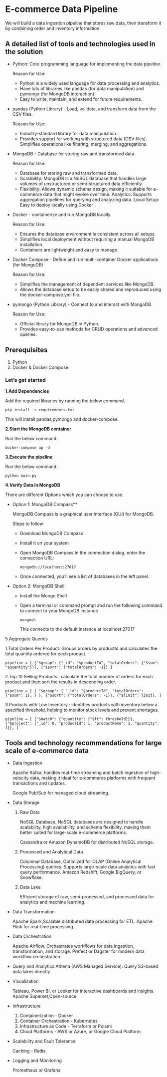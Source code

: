 # E-commerce Data Pipeline

We will build a data ingestion pipeline that stores raw data, then
transform it by combining order and inventory information.

## A detailed list of tools and technologies used in the solution

- Python: Core programming language for implementing the data pipeline.

  Reason for Use:

  - Python is a widely used language for data processing and analytics.
  - Have lots of libraries like pandas (for data manipulation) and pymongo (for MongoDB interaction).
  - Easy to write, maintain, and extend for future requirements.
  
- pandas (Python Library) - Load, validate, and transform data from the CSV files.

  Reason for Use:
  
  - Industry-standard library for data manipulation.
  - Provides support for working with structured data (CSV files).
  Simplifies operations like filtering, merging, and aggregations.
  
- MongoDB - Database for storing raw and transformed data.
  
  Reason for Use:
   - Database for storing raw and transformed data.
   - Scalability: MongoDB is a NoSQL database that handles large volumes of unstructured or semi-structured data efficiently.
   - Flexibility: Allows dynamic schema design, making it suitable for e-commerce data that might evolve over time.
Analytics: Supports aggregation pipelines for querying and analyzing data.
Local Setup: Easy to deploy locally using Docker

- Docker - containerize and run MongoDB locally.

  Reason for Use:

  - Ensures the database environment is consistent across all setups.
  - Simplifies local deployment without requiring a manual MongoDB installation.
  - Containers are lightweight and easy to manage.
  
- Docker Compose - Define and run multi-container Docker applications (for MongoDB)

   Reason for Use:
   - Simplifies the management of dependent services like MongoDB.
   - Allows the database setup to be easily shared and reproduced using the docker-compose.yml file.
  
- pymongo (Python Library) - Connect to and interact with MongoDB.
 
   Reason for Use:

   - Official library for MongoDB in Python.
   - Provides easy-to-use methods for CRUD operations and advanced queries.
   
 ## Prerequisites
 1. Python
 2. Docker & Docker Compose
 
 ### Let’s get started
 
 **1.Add Dependencies**
 
   Add the required libraries by running the below command.
 
  `pip install -r requirements.txt`
 
  This will install pandas,pymongo and docker-compose.
 
 **2.Start the MongoDB container**
 
   Run the below command.
   
   `docker-compose up -d`
   
 **3.Execute the pipeline**
  
   Run the below command.
 
   `python main.py`
 
 **4.Verify Data in MongoDB**
 
 There are different Options which you can choose to use.

  - Option 1: MongoDB Compass**

    MongoDB Compass is a graphical user interface (GUI) for MongoDB.

    Steps to follow
    - Download MongoDB Compass
    - Install it on your system
    - Open MongoDB Compass.In the connection dialog, enter the connection URL:
  
      `mongodb://localhost:27017`
  
    - Once connected, you’ll see a list of databases in the left panel.
  
  - Option 2: MongoDB Shell
  
    - Install the Mongo Shell
    - Open a terminal or command prompt and run the following command to connect to your MongoDB instance
  
      `mongosh`
    
      This connects to the default instance at localhost:27017
   
    
5.Aggregate Queries
 
 1.Total Orders Per Product: Groups orders by productId and calculates the total quantity ordered for each product.
 
 `pipeline = [
        {"$group": {"_id": "$productId", "totalOrders": {"$sum": "$quantity"}}},
        {"$sort": {"totalOrders": -1}}
    ]`
    
 2.Top 10 Selling Products : calculate the total number of orders for each product and then sort the results in descending order.
 
 `pipeline = [
        {
            "$group": {
                "_id": "$productId",
                "totalOrders": {"$sum": 1},
            }
        },
        {"$sort": {"totalOrders": -1}},
        {"$limit": limit},
    ]`
    
 3.Products with Low Inventory : identifies products with inventory below a specified threshold, helping to monitor stock levels and prevent shortages.
 
 `pipeline = [
        {"$match": {"quantity": {"$lt": threshold}}},
        {"$project": {"_id": 0, "productId": 1, "productName": 1, "quantity": 1}},
    ]`
  
 ## Tools and technology recommendations for large scale of e-commerce data
 
 - Data Ingestion
 
   Apache Kafka, handles real-time streaming and batch ingestion of high-velocity data, making it ideal for e-commerce platforms with frequent transactions and updates.
   
   Google Pub/Sub for managed cloud streaming.
   
 - Data Storage
    1. Raw Data 
    
       NoSQL Database, NoSQL databases are designed to handle scalability, high availability, and schema flexibility, making them better suited for large-scale e-commerce platforms.
       
       Cassandra or Amazon DynamoDB for distributed NoSQL storage.
       
    2. Processed and Analytical Data
    
       Columnar Database, Optimized for OLAP (Online Analytical Processing) queries.
       Supports large-scale data analytics with fast query performance.
       Amazon Redshift, Google BigQuery, or Snowflake.
       
     3. Data Lake
     
        Efficient storage of raw, semi-processed, and processed data for analytics and machine learning.
        
 - Data Transformation
 
   Apache Spark,Scalable distributed data processing for ETL.
   Apache Flink for real-time processing.
   
 - Data Orchestration
   
   Apache Airflow, Orchestrates workflows for data ingestion, transformation, and storage.
   Prefect or Dagster for modern data workflow orchestration.
   
 - Query and Analytics
   Athena (AWS Managed Service): Query S3-based data lakes directly
 
 - Visualization
 
   Tableau, Power BI, or Looker for interactive dashboards and insights.
   Apache Superset,Open-source
   
 - Infrastructure
 
   1. Containerization - Docker
   2. Container Orchestration - Kubernetes
   3. Infrastructure as Code - Terraform or Pulami
   4. Cloud Platforms - AWS or Azure, or Google Cloud Platform
   
  - Scalability and Fault Tolerance
  
    Caching - Redis
  
  - Logging and Monitoring
  
    Prometheus or Grafana
  